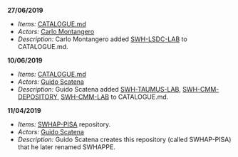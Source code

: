 
**27/06/2019** 
  * *Items:* [CATALOGUE.md](./CATALOUGE.md)
  * *Actors:* [Carlo Montangero](./ACTORS.md#carlo_montangero) 
  * *Description:* Carlo Montangero added [SWH-LSDC-LAB](https://github.com/Unipisa/SWH-LSDC-STARITA-LAB) to CATALOGUE.md.

**10/06/2019** 
  * *Items:* [CATALOGUE.md](./CATALOUGE.md) 
  * *Actors:* [Guido Scatena](./ACTORS.md#guido_scatena) 
  * *Description:* Guido Scatena added [SWH-TAUMUS-LAB](https://github.com/Unipisa/SWH-TAUMUS-LAB), [SWH-CMM-DEPOSITORY](https://github.com/Unipisa/SWH-CMM-DEPOSITORY), [SWH-CMM-LAB](https://github.com/Unipisa/SWH-CMM-LAB) to CATALOGUE.md.

**11/04/2019** 
  * *Items:* [SWHAP-PISA](https://github.com/Unipisa/SWHAP-PISA) repository.
  * *Actors:* [Guido Scatena](./ACTORS.md#guido_scatena) 
  * *Description:* Guido Scatena creates this repository (called SWHAP-PISA) that he later renamed SWHAPPE.
